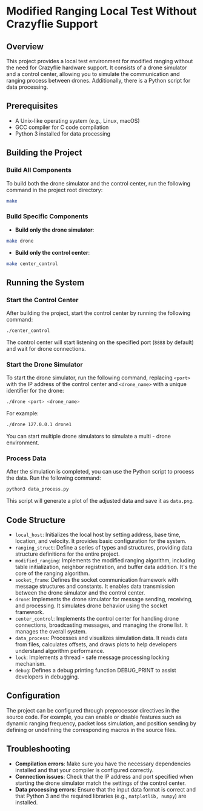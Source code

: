# Modified Ranging Local Test Without Crazyflie Support

## Overview
This project provides a local test environment for modified ranging without the need for Crazyflie hardware support. It consists of a drone simulator and a control center, allowing you to simulate the communication and ranging process between drones. Additionally, there is a Python script for data processing.

## Prerequisites
- A Unix-like operating system (e.g., Linux, macOS)
- GCC compiler for C code compilation
- Python 3 installed for data processing

## Building the Project

### Build All Components
To build both the drone simulator and the control center, run the following command in the project root directory:
```sh
make
```

### Build Specific Components
- **Build only the drone simulator**:
```sh
make drone
```
- **Build only the control center**:
```sh
make center_control
```

## Running the System

### Start the Control Center
After building the project, start the control center by running the following command:
```sh
./center_control
```
The control center will start listening on the specified port (`8888` by default) and wait for drone connections.

### Start the Drone Simulator
To start the drone simulator, run the following command, replacing `<port>` with the IP address of the control center and `<drone_name>` with a unique identifier for the drone:
```sh
./drone <port> <drone_name>
```
For example:
```sh
./drone 127.0.0.1 drone1
```
You can start multiple drone simulators to simulate a multi - drone environment.

### Process Data
After the simulation is completed, you can use the Python script to process the data. Run the following command:
```sh
python3 data_process.py
```
This script will generate a plot of the adjusted data and save it as `data.png`.

## Code Structure
- `local_host`: Initializes the local host by setting address, base time, location, and velocity. It provides basic configuration for the system.
- `ranging_struct`: Define a series of types and structures, providing data structure definitions for the entire project. 
- `modified_ranging`: Implements the modified ranging algorithm, including table initialization, neighbor registration, and buffer data addition. It's the core of the ranging algorithm.
- `socket_frame`: Defines the socket communication framework with message structures and constants. It enables data transmission between the drone simulator and the control center.
- `drone`: Implements the drone simulator for message sending, receiving, and processing. It simulates drone behavior using the socket framework.
- `center_control`: Implements the control center for handling drone connections, broadcasting messages, and managing the drone list. It manages the overall system.
- `data_process`: Processes and visualizes simulation data. It reads data from files, calculates offsets, and draws plots to help developers understand algorithm performance.
- `lock`: Implements a thread - safe message processing locking mechanism.
- `debug`: Defines a debug printing function DEBUG_PRINT to assist developers in debugging.

## Configuration
The project can be configured through preprocessor directives in the source code. For example, you can enable or disable features such as dynamic ranging frequency, packet loss simulation, and position sending by defining or undefining the corresponding macros in the source files.

## Troubleshooting
- **Compilation errors**: Make sure you have the necessary dependencies installed and that your compiler is configured correctly.
- **Connection issues**: Check that the IP address and port specified when starting the drone simulator match the settings of the control center.
- **Data processing errors**: Ensure that the input data format is correct and that Python 3 and the required libraries (e.g., `matplotlib, numpy`) are installed.